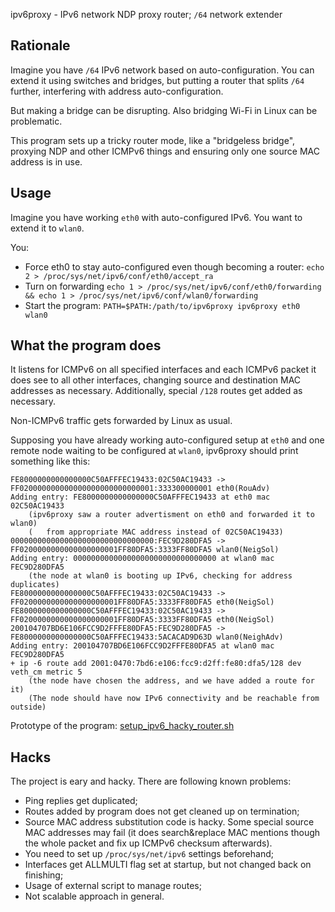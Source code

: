 ipv6proxy - IPv6 network NDP proxy router; `/64` network extender

Rationale
---
Imagine you have `/64` IPv6 network based on auto-configuration.
You can extend it using switches and bridges, but putting a router that splits `/64` further, interfering with address auto-configuration.

But making a bridge can be disrupting. Also bridging Wi-Fi in Linux can be problematic.

This program sets up a tricky router mode, like a "bridgeless bridge", proxying NDP and other ICMPv6 things and ensuring only one source MAC address is in use.

Usage
---

Imagine you have working `eth0` with auto-configured IPv6. You want to extend it to `wlan0`.

You:

* Force eth0 to stay auto-configured even though becoming a router: `echo 2 > /proc/sys/net/ipv6/conf/eth0/accept_ra`
* Turn on forwarding `echo 1 > /proc/sys/net/ipv6/conf/eth0/forwarding && echo 1 > /proc/sys/net/ipv6/conf/wlan0/forwarding`
* Start the program: `PATH=$PATH:/path/to/ipv6proxy ipv6proxy eth0 wlan0`

What the program does
---
It listens for ICMPv6 on all specified interfaces and each ICMPv6 packet it does see to all other interfaces, changing source and destination MAC addresses as necessary.
Additionally, special `/128` routes get added as necessary.

Non-ICMPv6 traffic gets forwarded by Linux as usual.

Supposing you have already working auto-configured setup at `eth0` and one remote node waiting to be configured at `wlan0`, ipv6proxy should print something like this:

```
FE8000000000000000C50AFFFEC19433:02C50AC19433 -> FF020000000000000000000000000001:333300000001 eth0(RouAdv)
Adding entry: FE8000000000000000C50AFFFEC19433 at eth0 mac 02C50AC19433
    (ipv6proxy saw a router advertisment on eth0 and forwarded it to wlan0) 
    (   from appropriate MAC address instead of 02C50AC19433)
00000000000000000000000000000000:FEC9D280DFA5 -> FF0200000000000000000001FF80DFA5:3333FF80DFA5 wlan0(NeigSol)
Adding entry: 00000000000000000000000000000000 at wlan0 mac FEC9D280DFA5
    (the node at wlan0 is booting up IPv6, checking for address duplicates)
FE8000000000000000C50AFFFEC19433:02C50AC19433 -> FF0200000000000000000001FF80DFA5:3333FF80DFA5 eth0(NeigSol)
FE8000000000000000C50AFFFEC19433:02C50AC19433 -> FF0200000000000000000001FF80DFA5:3333FF80DFA5 eth0(NeigSol)
200104707BD6E106FCC9D2FFFE80DFA5:FEC9D280DFA5 -> FE8000000000000000C50AFFFEC19433:5ACACAD9D63D wlan0(NeighAdv)
Adding entry: 200104707BD6E106FCC9D2FFFE80DFA5 at wlan0 mac FEC9D280DFA5
+ ip -6 route add 2001:0470:7bd6:e106:fcc9:d2ff:fe80:dfa5/128 dev veth_cm metric 5
    (the node have chosen the address, and we have added a route for it)
    (The node should have now IPv6 connectivity and be reachable from outside)
```

Prototype of the program: [setup_ipv6_hacky_router.sh](https://gist.github.com/vi/9633572)

Hacks
---
The project is eary and hacky. There are following known problems:

* Ping replies get duplicated;
* Routes added by program does not get cleaned up on termination;
* Source MAC address substitution code is hacky. Some special source MAC addresses may fail (it does search&replace MAC mentions though the whole packet and fix up ICMPv6 checksum afterwards).
* You need to set up `/proc/sys/net/ipv6` settings beforehand;
* Interfaces get ALLMULTI flag set at startup, but not changed back on finishing;
* Usage of external script to manage routes;
* Not scalable approach in general.
